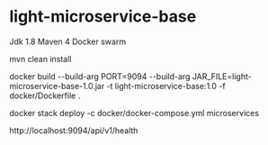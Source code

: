 # light-microservice-base

Jdk 1.8
Maven 4
Docker swarm

mvn clean install

docker build --build-arg PORT=9094 --build-arg JAR_FILE=light-microservice-base-1.0.jar -t light-microservice-base:1.0 -f docker/Dockerfile .

docker stack deploy -c docker/docker-compose.yml microservices

http://localhost:9094/api/v1/health
